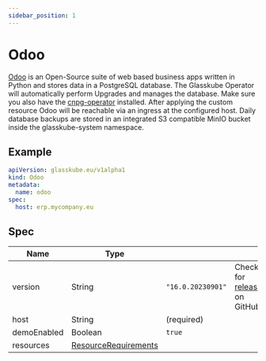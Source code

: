 ```yaml
---
sidebar_position: 1
---
```


# Odoo

[Odoo](https://github.com/odoo/odoo) is an Open-Source suite of web based business apps written in Python and stores
data in a PostgreSQL database. The Glasskube Operator will automatically perform Upgrades and manages the database. Make
sure you also have the [cnpg-operator](https://github.com/cloudnative-pg/cloudnative-pg) installed. After applying the
custom resource Odoo will be reachable via an ingress at the configured host. Daily database backups are stored in an
integrated S3 compatible MinIO bucket inside the glasskube-system namespace.

## Example

```yaml title=odoo.yaml
apiVersion: glasskube.eu/v1alpha1
kind: Odoo
metadata:
  name: odoo
spec:
  host: erp.mycompany.eu
```

## Spec

| Name        | Type                                                                                                   |                   |                                                                               |
|-------------|--------------------------------------------------------------------------------------------------------|-------------------|-------------------------------------------------------------------------------|
| version     | String                                                                                                 | `"16.0.20230901"` | Check for [releases](https://github.com/glasskube/images/releases) on GitHub. |
| host        | String                                                                                                 | (required)        |                                                                               |
| demoEnabled | Boolean                                                                                                | `true`            |                                                                               |
| resources   | [ResourceRequirements](https://kubernetes.io/docs/concepts/configuration/manage-resources-containers/) |                   |                                                                               |
